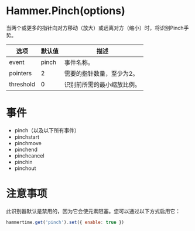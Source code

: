 # Hammer.Pinch(options)

当两个或更多的指针向对方移动（放大）或远离对方（缩小）时，将识别Pinch手势。

| 选项      | 默认值 | 描述                       |
| --------- | ------ | -------------------------- |
| event     | pinch  | 事件名称。                 |
| pointers  | 2      | 需要的指针数量，至少为2。  |
| threshold | 0      | 识别前所需的最小缩放比例。 |

# 事件

- pinch（以及以下所有事件）
- pinchstart
- pinchmove
- pinchend
- pinchcancel
- pinchin
- pinchout

# 注意事项

此识别器默认是禁用的，因为它会使元素阻塞。您可以通过以下方式启用它：

```javascript
hammertime.get('pinch').set({ enable: true })
```

